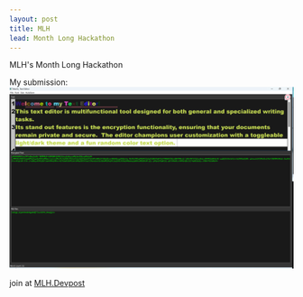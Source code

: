 ```yaml
---
layout: post
title: MLH 
lead: Month Long Hackathon
---
```


MLH's Month Long Hackathon

My submission: ![Text_Editor Screenshot submission](assets/Text_Editor_screenshot.png) 

join at [MLH.Devpost](https://hackfest-november.devpost.com/)